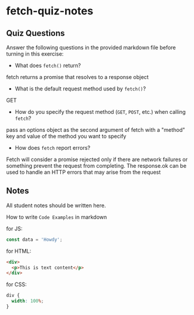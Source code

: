 # fetch-quiz-notes

## Quiz Questions

Answer the following questions in the provided markdown file before turning in this exercise:

- What does `fetch()` return?

fetch returns a promise that resolves to a response object

- What is the default request method used by `fetch()`?

GET

- How do you specify the request method (`GET`, `POST`, etc.) when calling `fetch`?

pass an options object as the second argument of fetch with a "method" key and value of the method you want to specify

- How does `fetch` report errors?

Fetch will consider a promise rejected only if there are network failures or something prevent the request from completing. The response.ok can be used to handle an HTTP errors that may arise from the request

## Notes

All student notes should be written here.

How to write `Code Examples` in markdown

for JS:

```javascript
const data = 'Howdy';
```

for HTML:

```html
<div>
  <p>This is text content</p>
</div>
```

for CSS:

```css
div {
  width: 100%;
}
```
